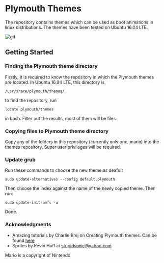 # Plymouth Themes
The repository contains themes which can be used as boot animations in linux distributions.
The themes have been tested on Ubuntu 16.04 LTE.

![gif](https://github.com/hrishabh23/plymouth-themes/tree/master/mario/gimp/mario.gif)

## Getting Started

### Finding the Plymouth theme directory
Firstly, it is required to know the repository in which the Plymouth themes are located.
In Ubuntu 16.04 LTE, this directory is
```
/usr/share/plymouth/themes/
```
to find the repository, run
```
locate plymouth/themes
```
in bash. Filter out the results, most of them will be files.

### Copying files to Plymouth theme directory
Copy any of the folders in this repository (currently only one, mario) into the themes repository.
Super user privileges will be required.

### Update grub
Run these commands to choose the new theme as deafult
```
sudo update-alternatives --config default.plymouth
```
Then choose the index against the name of the newly copied theme. Then run:
```
sudo update-initramfs -u
```
Done.

### Acknowledgments
* Amazing tutorials by Charlie Brej on Creating Plymouth themes. Can be found [here](https://brej.org/blog/?p=158)
* Sprites by Kevin Huff at stupidsonic@yahoo.com

Mario is a copyright of Nintendo
